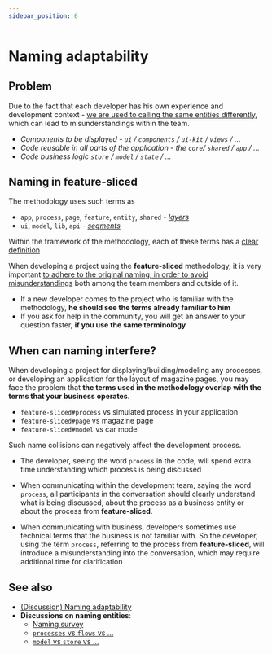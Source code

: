 ```yaml
---
sidebar_position: 6
---
```


# Naming adaptability

## Problem

Due to the fact that each developer has his own experience and development context - [we are used to calling the same entities differently][disc-src], which can lead to misunderstandings within the team.

- *Components to be displayed - `ui` / `components` / `ui-kit` / `views` / ...*
- *Code reusable in all parts of the application - the `core`/ `shared` / `app` / ...*
- *Code business logic `store` / `model` / `state` / ...*

## Naming in feature-sliced

The methodology uses such terms as

- `app`, `process`, `page`, `feature`, `entity`, `shared` - *[layers][refs-layers]*
- `ui`, `model`, `lib`, `api` - *[segments][refs-segments]*

Within the framework of the methodology, each of these terms has a [clear definition][refs-reference]

When developing a project using the **feature-sliced** methodology, it is very important [to adhere to the original naming, in order to avoid misunderstandings][disc-src] both among the team members and outside of it.

- If a new developer comes to the project who is familiar with the methodology, **he should see the terms already familiar to him**
- If you ask for help in the community, you will get an answer to your question faster, **if you use the same terminology**

## When can naming interfere?

When developing a project for displaying/building/modeling any processes, or developing an application for the layout of magazine pages, you may face the problem that **the terms used in the methodology overlap with the terms that your business operates**.

- `feature-sliced#process` vs simulated process in your application
- `feature-sliced#page` vs magazine page
- `feature-sliced#model` vs car model

<!-- TODO: think about examples for other terms -->

Such name collisions can negatively affect the development process.

- The developer, seeing the word `process` in the code, will spend extra time understanding which process is being discussed

- When communicating within the development team, saying the word `process`, all participants in the conversation should clearly understand what is being discussed, about the process as a business entity or about the process from **feature-sliced**.
  
- When communicating with business, developers sometimes use technical terms that the business is not familiar with. So the developer, using the term `process`, referring to the process from **feature-sliced**, will introduce a misunderstanding into the conversation, which may require additional time for clarification

## See also

- [(Discussion) Naming adaptability][disc-src]
- **Discussions on naming entities**:
  - [Naming survey][disc-naming]
  - [`processes` vs `flows` vs ...][disc-processes]
  - [`model` vs `store` vs ...][disc-model]

[refs-layers]: /docs/reference/layers/overview
[refs-segments]: /docs/reference/segments
<!-- FIXME: Refer to the root later, not to the first element -->
[refs-reference]: /docs/reference/glossary

[disc-src]: https://github.com/feature-sliced/documentation/discussions/16
[disc-naming]: https://github.com/feature-sliced/documentation/discussions/31#discussioncomment-464894
[disc-processes]: https://github.com/feature-sliced/documentation/discussions/20
[disc-model]: https://github.com/feature-sliced/documentation/discussions/68
